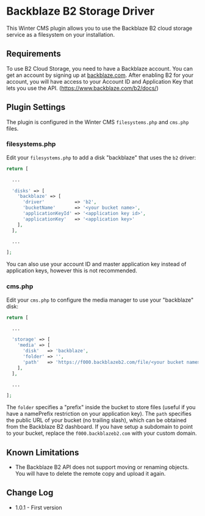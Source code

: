 # Backblaze B2 Storage Driver

This Winter CMS plugin allows you to use the Backblaze B2 cloud storage service as a filesystem on your installation.

## Requirements

To use B2 Cloud Storage, you need to have a Backblaze account. You can get an account by signing up at [backblaze.com](https://backblaze.com). After enabling B2 for your account, you will have access to your Account ID and Application Key that lets you use the API. (https://www.backblaze.com/b2/docs/)

## Plugin Settings

The plugin is configured in the Winter CMS `filesystems.php` and `cms.php` files.

### filesystems.php

Edit your `filesystems.php` to add a disk "backblaze" that uses the `b2` driver:

```php
return [

  ...

  'disks' => [
    'backblaze' => [
      'driver'           => 'b2',
      'bucketName'       => '<your bucket name>',
      'applicationKeyId' => '<application key id>',
      'applicationKey'   => '<application key>'
    ],
  ],

  ...

];
```

You can also use your account ID and master application key instead of application keys, however this is not recommended.

### cms.php

Edit your `cms.php` to configure the media manager to use your "backblaze" disk:

```php
return [

  ...

  'storage' => [
    'media' => [
      'disk'   => 'backblaze',
      'folder' => '',
      'path'   => 'https://f000.backblazeb2.com/file/<your bucket name>'
    ],
  ],

  ...

];
```

The `folder` specifies a "prefix" inside the bucket to store files (useful if you have a namePrefix restriction on your application key). The `path` specifies the public URL of your bucket (no trailing slash), which can be obtained from the Backblaze B2 dashboard. If you have setup a subdomain to point to your bucket, replace the `f000.backblazeb2.com` with your custom domain.

## Known Limitations

 * The Backblaze B2 API does not support moving or renaming objects. You will have to delete the remote copy and upload it again.

## Change Log

* 1.0.1 - First version